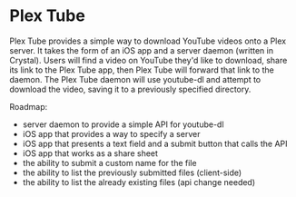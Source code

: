# Plex Tube

Plex Tube provides a simple way to download YouTube videos onto a Plex server.
It takes the form of an iOS app and a server daemon (written in Crystal).
Users will find a video on YouTube they'd like to download, share its link to the Plex Tube app, then Plex Tube will forward that link to the daemon. 
The Plex Tube daemon will use youtube-dl and attempt to download the video, saving it to a previously specified directory.

Roadmap:
- server daemon to provide a simple API for youtube-dl
- iOS app that provides a way to specify a server
- iOS app that presents a text field and a submit button that calls the API
- iOS app that works as a share sheet
- the ability to submit a custom name for the file
- the ability to list the previously submitted files (client-side)
- the ability to list the already existing files (api change needed)
